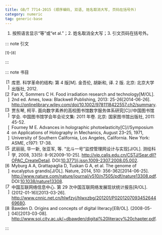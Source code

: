 ```yaml
---
title: GB/T 7714-2015 (顺序编码, 双语, 姓名取消大写, 页码在括号外)
category: numeric
tag: generic-base
---
```


<!-- 此文件由脚本自动生成，请勿手动修改！ -->

1. 按照语言显示“等”或“et al.”；2. 姓名取消全大写；3. 引文页码在括号外。


::: note 引文

<sup>[1]–[8]</sup>

:::



::: note 书目

  <div class="csl-bib-body">
    <div class="csl-entry">
      <div class="csl-left-margin" style="float: left; padding-right: 0.5em;text-align: right; width: 1em;">[1]</div><div class="csl-right-inline" style="margin: 0 .4em 0 1.5em;">库恩. 科学革命的结构: 第 4 版[M]. 金吾伦, 胡新和, 译. 2 版. 北京: 北京大学出版社, 2012.</div>
  </div>
    <div class="csl-entry">
      <div class="csl-left-margin" style="float: left; padding-right: 0.5em;text-align: right; width: 1em;">[2]</div><div class="csl-right-inline" style="margin: 0 .4em 0 1.5em;">Fan X, Sommers C H. Food irradiation research and technology[M/OL]. 2nd ed. Ames, Iowa: Blackwell Publishing, 2013: 25-26[2014-06-26]. <a href="http://onlinelibrary.wiley.com/doi/10.1002/9781118422557.ch2/summary">http://onlinelibrary.wiley.com/doi/10.1002/9781118422557.ch2/summary</a>.</div>
  </div>
    <div class="csl-entry">
      <div class="csl-left-margin" style="float: left; padding-right: 0.5em;text-align: right; width: 1em;">[3]</div><div class="csl-right-inline" style="margin: 0 .4em 0 1.5em;">贾东琴, 柯平. 面向数字素养的高校图书馆数字服务体系研究[C]//中国图书馆学会. 中国图书馆学会年会论文集: 2011 年卷. 北京: 国家图书馆出版社, 2011: 45-52.</div>
  </div>
    <div class="csl-entry">
      <div class="csl-left-margin" style="float: left; padding-right: 0.5em;text-align: right; width: 1em;">[4]</div><div class="csl-right-inline" style="margin: 0 .4em 0 1.5em;">Fourney M E. Advances in holographic photoelasticity[C]//Symposium on Applications of Holography in Mechanics, August 23–25, 1971, University of Southern California, Los Angeles, California. New York: ASME, c1971: 17-38.</div>
  </div>
    <div class="csl-entry">
      <div class="csl-left-margin" style="float: left; padding-right: 0.5em;text-align: right; width: 1em;">[5]</div><div class="csl-right-inline" style="margin: 0 .4em 0 1.5em;">武丽丽, 华一新, 张亚军, 等. “北斗一号”监控管理网设计与实现[J/OL]. 测绘科学, 2008, 33(5): 8-9[2009-10-25]. <a href="http://vip.calis.edu.cn/CSTJ/Sear.dll?OPAC_CreateDetail">http://vip.calis.edu.cn/CSTJ/Sear.dll?OPAC_CreateDetail</a>. DOI:<a href="https://doi.org/10.3771/j.issn.1009-2307.2008.05.002">10.3771/j.issn.1009-2307.2008.05.002</a>.</div>
  </div>
    <div class="csl-entry">
      <div class="csl-left-margin" style="float: left; padding-right: 0.5em;text-align: right; width: 1em;">[6]</div><div class="csl-right-inline" style="margin: 0 .4em 0 1.5em;">Myburg A A, Grattapaglia D, Tuskan G A, et al. The genome of eucalyptus grandis[J/OL]. Nature, 2014, 510: 356-362[2014-06-25]. <a href="http://www.nature.com/nature/journal/v510/n7505/pdf/nature13308.pdf">http://www.nature.com/nature/journal/v510/n7505/pdf/nature13308.pdf</a>. DOI:<a href="https://doi.org/10.1038/nature13308">10.1038/nature13308</a>.</div>
  </div>
    <div class="csl-entry">
      <div class="csl-left-margin" style="float: left; padding-right: 0.5em;text-align: right; width: 1em;">[7]</div><div class="csl-right-inline" style="margin: 0 .4em 0 1.5em;">中国互联网络信息中心. 第 29 次中国互联网络发展现状统计报告[R/OL]. (2012-01-16)[2013-03-26]. <a href="http://www.cnnic.net.cn/hlwfzyj/hlwxzbg/201201/P020120709345264469680">http://www.cnnic.net.cn/hlwfzyj/hlwxzbg/201201/P020120709345264469680</a>.</div>
  </div>
    <div class="csl-entry">
      <div class="csl-left-margin" style="float: left; padding-right: 0.5em;text-align: right; width: 1em;">[8]</div><div class="csl-right-inline" style="margin: 0 .4em 0 1.5em;">Bawden D. Origins and concepts of digital literacy[EB/OL]. (2008-05-04)[2013-03-08]. <a href="http://www.soi.city.ac.uk/~dbawden/digital%20literacy%20chapter.pdf">http://www.soi.city.ac.uk/~dbawden/digital%20literacy%20chapter.pdf</a>.</div>
  </div>
  </div>


:::

<!-- more -->